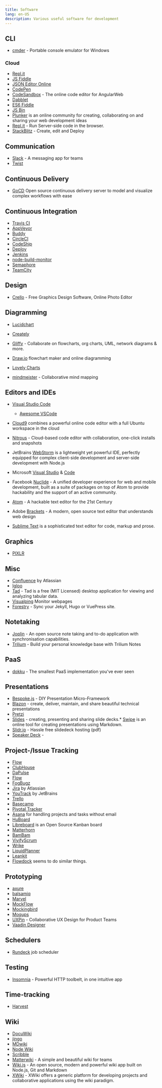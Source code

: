 ```yaml
---
title: Software
lang: en-US
description: Various useful software for development
---
```


## CLI

* [cmder](http://cmder.net/) - Portable console emulator for Windows

### Cloud

* [Repl.it](https://repl.it)
* [JS Fiddle](http://jsfiddle.net/)
* [JSON Editor Online](http://jsoneditoronline.org/)
* [CodePen](http://codepen.io/)
* [CodeSandbox](https://codesandbox.io/) - The online code editor for AngularWeb
* [Dabblet](http://dabblet.com/)
* [ES6 Fiddle](http://www.es6fiddle.net/)
* [JS Bin](http://jsbin.com)
* [Plunker](http://plnkr.co/) is an online community for creating, collaborating on and sharing your web development ideas
* [Repl.it](https://repl.it) - Run Server-side code in the browser.
* [StackBlitz](https://stackblitz.com/) - Create, edit and Deploy 

## Communication

* [Slack](https://slack.com/) - A messaging app for teams
* [Twist](https://twistapp.com/)

## Continuous Delivery

* [GoCD](https://www.gocd.org/) Open source continuous delivery server to model and visualize complex workflows with ease


## Continuous Integration

* [Travis CI](https://travis-ci.org/)
* [AppVeyor](https://www.appveyor.com/)
* [Buddy](https://buddy.works/)
* [CircleCI](https://circleci.com/)
* [CodeShip](https://codeship.com/)
* [Deploy](https://www.deployhq.com/)
* [Jenkins](http://jenkins-ci.org/)
* [node-build-monitor](http://marcells.github.io/node-build-monitor/)
* [Semaphore](https://semaphoreci.com/)
* [TeamCity](https://www.jetbrains.com/teamcity/)


## Design

* [Crello](https://crello.com/) - Free Graphics Design Software, Online Photo Editor

## Diagramming

* [Lucidchart](https://www.lucidchart.com/)
* [Creately](http://www.creately.com/)

* [Gliffy](https://www.gliffy.com/) - Collaborate on flowcharts, org charts, UML, network diagrams & more.
* [Draw.io](https://www.draw.io/) flowchart maker and online diagramming
* [Lovely Charts](http://www.lovelycharts.com/)
* [mindmeister](https://www.mindmeister.com/) - Collaborative mind mapping

## Editors and IDEs

* [Visual Studio Code](https://code.visualstudio.com/)
  * [Awesome VSCode](https://github.com/viatsko/awesome-vscode)
* [Cloud9](https://c9.io/) combines a powerful online code editor with a full Ubuntu workspace in the cloud
* [Nitrous](https://pro.nitrous.io/) - Cloud-based code editor with collaboration, one-click installs and snapshots
* JetBrains [WebStorm](https://www.jetbrains.com/webstorm/) is a lightweight yet powerful IDE, perfectly equipped for complex client-side development and server-side development with Node.js
* Microsoft [Visual Studio](https://www.visualstudio.com/) & [Code](https://code.visualstudio.com/)
* Facebook [Nuclide](http://nuclide.io/) - A unified developer experience for web and mobile development, built as a suite of packages on top of Atom to provide hackability and the support of an active community.
* [Atom](https://atom.io/) - A hackable text editor for the 21st Century
* Adobe [Brackets](http://brackets.io/) - A modern, open source text editor that understands web design

* [Sublime Text](http://www.sublimetext.com/) is a sophisticated text editor for code, markup and prose.


## Graphics

* [PIXLR](https://pixlr.com/)

## Misc

* [Confluence](https://www.atlassian.com/software/confluence) by Atlassian
* [Igloo](https://www.igloosoftware.com/)
* [Tad](http://tadviewer.com/) - Tad is a free (MIT Licensed) desktop application for viewing and analyzing tabular data.
* [Visualping](https://visualping.io/) Monitor webpages
* [Forestry](https://forestry.io/#/) - Sync your Jekyll, Hugo or VuePress site.

## Notetaking

* [Joplin](http://joplin.cozic.net/) - An open source note taking and to-do application with synchronisation capabilities.
* [Trilium](https://github.com/zadam/trilium) - Build your personal knowledge base with Trilium Notes

## PaaS

* [dokku](http://dokku.viewdocs.io/dokku/) - The smallest PaaS implementation you've ever seen

## Presentations

* [Bespoke.js](http://markdalgleish.com/projects/bespoke.js/) - DIY Presentation Micro-Framework
* [Blazon](https://presentboldly.com) - create, deliver, maintain, and share beautiful technical presentations
* [Pretzi](https://prezi.com/)
* [Slides](http://slides.com/) - creating, presenting and sharing slide decks.* [Swipe](https://www.swipe.to) is an online tool for creating presentations using Markdown.
* [Slidr.io](http://slidr.io/) - Hassle free slidedeck hosting (pdf)
* [Speaker Deck](https://speakerdeck.com/) -

## Project-/Issue Tracking

* [Flow](https://www.getflow.com/)
* [ClubHouse](https://clubhouse.io/)
* [DaPulse](https://dapulse.com/)
* [Flow](https://www.getflow.com)
* [FogBugz](https://www.fogcreek.com/fogbugz/)
* [Jira](https://www.atlassian.com/software/jira) by Atlassian
* [YouTrack](https://www.jetbrains.com/youtrack/) by JetBrains
* [Trello](https://trello.com/)
* [Basecamp](https://basecamp.com/)
* [Pivotal Tracker](http://www.pivotaltracker.com/)
* [Asana](https://app.asana.com/) for handling projects and tasks without email
* [HuBoard](https://huboard.com/)
* [Libreboard](http://libreboard.com/) is an Open Source Kanban board
* [Matterhorn](https://www.matterhorn.io/)
* [BamBam](http://www.dobambam.com/)
* [VivifyScrum](https://www.vivifyscrum.com/)
* [Wrike](https://www.wrike.com/)
* [LiquidPlanner](http://go.liquidplanner.com/plan-with-confidence/)
* [Leankit](http://leankit.com/)
* [Flowdock](https://www.flowdock.com/) seems to do similar things.

## Prototyping

* [axure](https://www.axure.com/)
* [balsamiq](https://balsamiq.com/)
* [Marvel](https://marvelapp.com/)
* [MockFlow](https://mockflow.com/)
* [Mockingbird](https://gomockingbird.com/mockingbird/)
* [Moqups](https://app.moqups.com)
* [UXPin](https://www.uxpin.com/) - Collaborative UX Design for Product Teams
* [Vaadin Designer](https://vaadin.com/designer)

## Schedulers


* [Rundeck](http://rundeck.org/) job scheduler

## Testing

* [Insomnia](https://insomnia.rest/) - Powerful HTTP toolbelt, in one intuitive app


## Time-tracking

* [Harvest](https://www.getharvest.com/)


## Wiki

* [DocuWiki](https://www.dokuwiki.org/dokuwiki#)
* [jingo](https://github.com/claudioc/jingo)
* [MDwiki](http://dynalon.github.io/mdwiki/#!index.md)
* [Node Wiki](https://github.com/nhoss2/nodewiki)
* [Scribble](http://www.tryscribble.com/)
* [Matterwiki](http://matterwiki.com/) - A simple and beautiful wiki for teams
* [Wiki.js](https://wiki.js.org/) - An open source, modern and powerful wiki app
built on Node.js, Git and Markdown
* [XWiki](http://www.xwiki.org/xwiki/bin/view/Main/) - XWiki offers a generic platform for developing projects and collaborative applications using the wiki paradigm.

